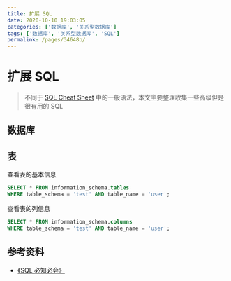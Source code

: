```yaml
---
title: 扩展 SQL
date: 2020-10-10 19:03:05
categories: ['数据库', '关系型数据库']
tags: ['数据库', '关系型数据库', 'SQL']
permalink: /pages/34648b/
---
```


# 扩展 SQL

> 不同于 [SQL Cheat Sheet](02.SqlCheatSheet.md) 中的一般语法，本文主要整理收集一些高级但是很有用的 SQL

## 数据库

## 表

查看表的基本信息

```sql
SELECT * FROM information_schema.tables
WHERE table_schema = 'test' AND table_name = 'user';
```

查看表的列信息

```sql
SELECT * FROM information_schema.columns
WHERE table_schema = 'test' AND table_name = 'user';
```

## 参考资料

- [《SQL 必知必会》](https://item.jd.com/11232698.html)
